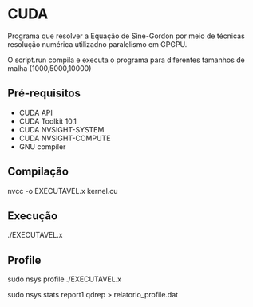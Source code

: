 # CUDA

Programa que resolver a Equação de Sine-Gordon por meio de técnicas resolução numérica utilizadno paralelismo em GPGPU.

O script.run compila e executa o programa para diferentes tamanhos de malha (1000,5000,10000)

## Pré-requisitos

- CUDA API
- CUDA Toolkit 10.1
- CUDA NVSIGHT-SYSTEM
- CUDA NVSIGHT-COMPUTE
- GNU compiler

## Compilação

nvcc -o EXECUTAVEL.x kernel.cu

## Execução 

./EXECUTAVEL.x

## Profile 

sudo nsys profile ./EXECUTAVEL.x

sudo nsys stats report1.qdrep > relatorio_profile.dat
